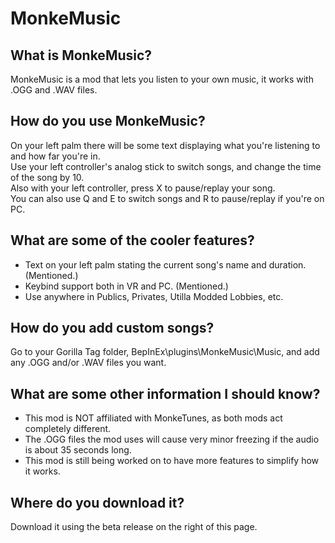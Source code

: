 # MonkeMusic
## What is MonkeMusic?
MonkeMusic is a mod that lets you listen to your own music, it works with .OGG and .WAV files.

## How do you use MonkeMusic?
On your left palm there will be some text displaying what you're listening to and how far you're in.                  
Use your left controller's analog stick to switch songs, and change the time of the song by 10.                   
Also with your left controller, press X to pause/replay your song.                       
You can also use Q and E to switch songs and R to pause/replay if you're on PC.                  

## What are some of the cooler features?
 - Text on your left palm stating the current song's name and duration. (Mentioned.)
 - Keybind support both in VR and PC. (Mentioned.)
 - Use anywhere in Publics, Privates, Utilla Modded Lobbies, etc.

## How do you add custom songs?
Go to your Gorilla Tag folder, BepInEx\plugins\MonkeMusic\Music, and add any .OGG and/or .WAV files you want.

## What are some other information I should know?
 - This mod is NOT affiliated with MonkeTunes, as both mods act completely different. 
 - The .OGG files the mod uses will cause very minor freezing if the audio is about 35 seconds long.
 - This mod is still being worked on to have more features to simplify how it works.                   

## Where do you download it?
Download it using the beta release on the right of this page.
